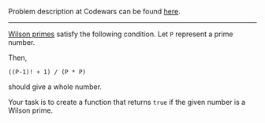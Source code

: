 Problem description at Codewars can be found
[here](https://www.codewars.com/kata/55dc4520094bbaf50e0000cb/train/python).

-------------

[Wilson primes](https://en.wikipedia.org/wiki/Wilson_prime) satisfy the following condition. Let `P`
represent a prime number.
<br>

Then,
```
((P-1)! + 1) / (P * P)
```
should give a whole number.
<br>

Your task is to create a function that returns `true` if the given number is a Wilson prime.
